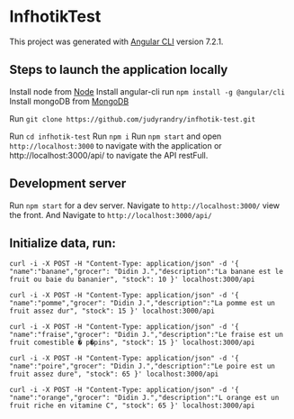 # InfhotikTest

This project was generated with [Angular CLI](https://github.com/angular/angular-cli) version 7.2.1.

## Steps to launch the application locally

Install node from  [Node](https://nodejs.org/en/)
Install angular-cli run `npm install -g @angular/cli`
Install mongoDB from [MongoDB](https://www.mongodb.com/)

Run `git clone https://github.com/judyrandry/infhotik-test.git`

Run `cd infhotik-test`
Run `npm i`
Run `npm start` and open `http://localhost:3000` to navigate with the application or http://localhost:3000/api/ to navigate the API restFull.

## Development server

Run `npm start` for a dev server. Navigate to `http://localhost:3000/` view the front. And Navigate to `http://localhost:3000/api/`

## Initialize data, run:
 `curl -i -X POST -H "Content-Type: application/json" -d '{ "name":"banane","grocer": "Didin J.","description":"La banane est le fruit ou baie du bananier", "stock": 10 }' localhost:3000/api`
 
 `curl -i -X POST -H "Content-Type: application/json" -d '{ "name":"pomme","grocer": "Didin J.","description":"La pomme est un fruit assez dur", "stock": 15 }' localhost:3000/api`
 
 `curl -i -X POST -H "Content-Type: application/json" -d '{ "name":"fraise","grocer": "Didin J.","description":"Le fraise est un fruit comestible � p�pins", "stock": 15 }' localhost:3000/api`
 
 `curl -i -X POST -H "Content-Type: application/json" -d '{ "name":"poire","grocer": "Didin J.","description":"Le poire est un fruit assez dure", "stock": 65 }' localhost:3000/api`
 
 `curl -i -X POST -H "Content-Type: application/json" -d '{ "name":"orange","grocer": "Didin J.","description":"L orange est un fruit riche en vitamine C", "stock": 65 }' localhost:3000/api`

